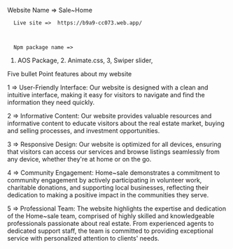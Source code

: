   Website Name => Sale~Home
 
      Live site =>  https://b9a9-cc073.web.app/



      Npm package name =>

 1. AOS Package,
    2. Animate.css,
         3, Swiper slider,
 

Five bullet Point features about my website 

1 => User-Friendly Interface: Our website is designed with a clean and intuitive interface, making it easy for visitors to navigate and find the information they need quickly.

2 => Informative Content: Our website provides valuable resources and informative content to educate visitors about the real estate market, buying and selling processes, and investment opportunities.

3 => Responsive Design: Our website is optimized for all devices, ensuring that visitors can access our services and browse listings seamlessly from any device, whether they're at home or on the go.

4 => Community Engagement: Home~sale demonstrates a commitment to community engagement by actively participating in volunteer work, charitable donations, and supporting local businesses, reflecting their dedication to making a positive impact in the communities they serve.

5 => Professional Team: The website highlights the expertise and dedication of the Home~sale team, comprised of highly skilled and knowledgeable professionals passionate about real estate. From experienced agents to dedicated support staff, the team is committed to providing exceptional service with personalized attention to clients' needs.




